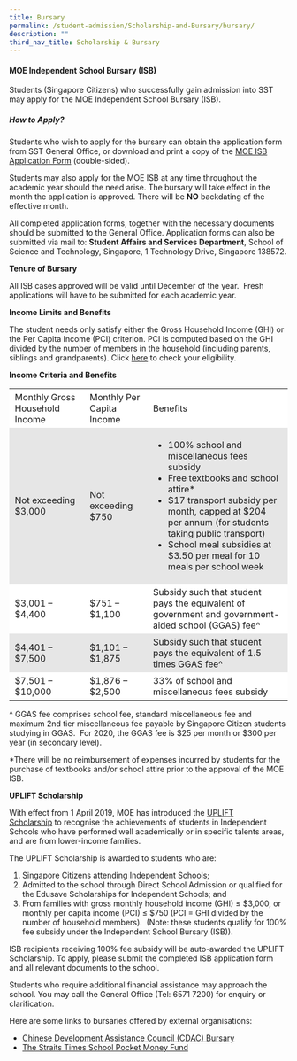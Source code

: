 ```yaml
---
title: Bursary
permalink: /student-admission/Scholarship-and-Bursary/bursary/
description: ""
third_nav_title: Scholarship & Bursary
---
```

#### MOE Independent School Bursary (ISB)

Students (Singapore Citizens) who successfully gain admission into SST may apply for the MOE Independent School Bursary (ISB).

##### **How to Apply?**

Students who wish to apply for the bursary can obtain the application form from SST General Office, or download and print a copy of the [MOE ISB Application Form](https://www.sst.edu.sg/wp-content/uploads/2022/10/MOE-ISB-Application-Form-October-2022.pdf) (double-sided).

Students may also apply for the MOE ISB at any time throughout the academic year should the need arise. The bursary will take effect in the month the application is approved. There will be **NO** backdating of the effective month.

All completed application forms, together with the necessary documents should be submitted to the General Office. Application forms can also be submitted via mail to: **Student Affairs and Services Department**, School of Science and Technology, Singapore, 1 Technology Drive, Singapore 138572.

**Tenure of Bursary**

All ISB cases approved will be valid until December of the year.  Fresh applications will have to be submitted for each academic year.

**Income Limits and Benefits**

The student needs only satisfy either the Gross Household Income (GHI) or the Per Capita Income (PCI) criterion. PCI is computed based on the GHI divided by the number of members in the household (including parents, siblings and grandparents). Click [here](https://www.moe.gov.sg/financial-matters/financial-assistance) to check your eligibility.

**Income Criteria and Benefits** 

<table style="box-sizing: inherit; border-collapse: collapse; border-spacing: 0px; max-width: 100%; width: 900px;"><tbody style="box-sizing: inherit;"><tr style="box-sizing: inherit; background: rgb(255, 255, 255);"><td style="box-sizing: inherit; padding: 5px 10px; width: 219.469px;"><span style="box-sizing: inherit; font-weight: 400;">Monthly Gross Household Income</span></td><td style="box-sizing: inherit; padding: 5px 10px; width: 145.25px;"><span style="box-sizing: inherit; font-weight: 400;">Monthly Per Capita Income</span></td><td style="box-sizing: inherit; padding: 5px 10px; width: 535.281px;"><span style="box-sizing: inherit; font-weight: 400;">Benefits</span></td></tr><tr style="box-sizing: inherit; background: rgb(230, 230, 230);"><td style="box-sizing: inherit; padding: 5px 10px; width: 219.469px;"><span style="box-sizing: inherit; font-weight: 400;">Not exceeding $3,000</span></td><td style="box-sizing: inherit; padding: 5px 10px; width: 145.25px;"><span style="box-sizing: inherit; font-weight: 400;">Not exceeding $750</span></td><td style="box-sizing: inherit; padding: 5px 10px; width: 535.281px;"><ul style="box-sizing: inherit;"><li style="box-sizing: inherit; font-weight: 400;"><span style="box-sizing: inherit; font-weight: 400;">100% school and miscellaneous fees subsidy</span></li><li style="box-sizing: inherit; font-weight: 400;"><span style="box-sizing: inherit; font-weight: 400;">Free textbooks and school attire*</span></li><li style="box-sizing: inherit; font-weight: 400;"><span style="box-sizing: inherit; font-weight: 400;">$17 transport subsidy per month, capped at $204 per annum (for students taking public transport)</span></li><li style="box-sizing: inherit;">School meal subsidies at $3.50 per meal for 10 meals per school week</li></ul></td></tr><tr style="box-sizing: inherit; background: rgb(255, 255, 255);"><td style="box-sizing: inherit; padding: 5px 10px; width: 219.469px;"><span style="box-sizing: inherit; font-weight: 400;">$3,001 – $4,400</span></td><td style="box-sizing: inherit; padding: 5px 10px; width: 145.25px;"><span style="box-sizing: inherit; font-weight: 400;">$751 – $1,100</span></td><td style="box-sizing: inherit; padding: 5px 10px; width: 535.281px;"><span style="box-sizing: inherit; font-weight: 400;">Subsidy such that student pays the equivalent of government and government-aided school (GGAS) fee^</span></td></tr><tr style="box-sizing: inherit; background: rgb(230, 230, 230);"><td style="box-sizing: inherit; padding: 5px 10px; width: 219.469px;"><span style="box-sizing: inherit; font-weight: 400;">$4,401 – $7,500</span></td><td style="box-sizing: inherit; padding: 5px 10px; width: 145.25px;"><span style="box-sizing: inherit; font-weight: 400;">$1,101 – $1,875</span></td><td style="box-sizing: inherit; padding: 5px 10px; width: 535.281px;"><span style="box-sizing: inherit; font-weight: 400;">Subsidy such that student pays the equivalent of 1.5 times GGAS fee^</span></td></tr><tr style="box-sizing: inherit; background: rgb(255, 255, 255);"><td style="box-sizing: inherit; padding: 5px 10px; width: 219.469px;"><span style="box-sizing: inherit; font-weight: 400;">$7,501 – $10,000</span></td><td style="box-sizing: inherit; padding: 5px 10px; width: 145.25px;"><span style="box-sizing: inherit; font-weight: 400;">$1,876 – $2,500</span></td><td style="box-sizing: inherit; padding: 5px 10px; width: 535.281px;"><span style="box-sizing: inherit; font-weight: 400;">33% of school and miscellaneous fees subsidy</span></td></tr></tbody></table>

^ GGAS fee comprises school fee, standard miscellaneous fee and maximum 2nd tier miscellaneous fee payable by Singapore Citizen students studying in GGAS.  For 2020, the GGAS fee is $25 per month or $300 per year (in secondary level).

\*There will be no reimbursement of expenses incurred by students for the purchase of textbooks and/or school attire prior to the approval of the MOE ISB.

**UPLIFT Scholarship**

With effect from 1 April 2019, MOE has introduced the [UPLIFT Scholarship](https://www.moe.gov.sg/financial-matters/awards-scholarships/uplift-scholarships) to recognise the achievements of students in Independent Schools who have performed well academically or in specific talents areas, and are from lower-income families.

The UPLIFT Scholarship is awarded to students who are:

1.  Singapore Citizens attending Independent Schools;
2.  Admitted to the school through Direct School Admission or qualified for the Edusave Scholarships for Independent Schools; and
3.  From families with gross monthly household income (GHI) ≤ $3,000, or monthly per capita income (PCI) ≤ $750 (PCI = GHI divided by the number of household members).  (Note: these students qualify for 100% fee subsidy under the Independent School Bursary (ISB)).

ISB recipients receiving 100% fee subsidy will be auto-awarded the UPLIFT Scholarship. To apply, please submit the completed ISB application form and all relevant documents to the school.

Students who require additional financial assistance may approach the school. You may call the General Office (Tel: 6571 7200) for enquiry or clarification.

Here are some links to bursaries offered by external organisations:

*   [Chinese Development Assistance Council (CDAC) Bursary](https://www.cdac.org.sg/developing-students/assistance-support/cdac-sfcca-bursary/)
*   [The Straits Times School Pocket Money Fund](https://www.spmf.org.sg/howtoapply)